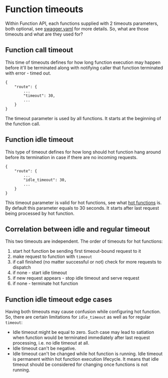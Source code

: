 # Function timeouts

Within Function API, each functions supplied with 2 timeouts parameters, both
optional, see
[swagger.yaml](https://github.com/fnproject/fn/blob/master/docs/swagger_v2.yml)
for more details. So, what are those timeouts and what are they used for?

## Function call timeout

This time of timeouts defines for how long function execution may happen before it'll be terminated along with notifying caller that function terminated with error - timed out.

```
{
	"route": {
	    ...
		"timeout": 30,
	    ...
	}
}
```

The timeout parameter is  used by all functions.
It starts at the beginning of the function call.

## Function idle timeout

This type of timeout defines for how long should hot function hang around before its termination in case if there are no incoming requests.

```
{
	"route": {
	    ...
		"idle_timeout": 30,
	    ...
	}
}
```

This timeout parameter is valid for hot functions, see what [hot functions](hot-functions.md) is. By default this parameter equals to 30 seconds.
It starts after last request being processed by hot function.

## Correlation between idle and regular timeout

This two timeouts are independent. The order of timeouts for hot functions:

 1. start hot function be sending first timeout-bound request to it
 2. make request to function with `timeout`
 3. if call finished (no matter successful or not) check for more requests to dispatch
 4. if none - start idle timeout
 5. if new request appears - stop idle timeout and serve request
 6. if none - terminate hot function

## Function idle timeout edge cases

Having both timeouts may cause confusion while configuring hot function.
So, there are certain limitations for `idle_timeout` as well as for regular `timeout`:

 * Idle timeout might be equal to zero. Such case may lead to satiation when function would be terminated immediately after last request processing, i.e. no idle timeout at all.
 * Idle timeout can't be negative.
 * Idle timeout can't be changed while hot function is running. Idle timeout is permanent within hot function execution lifecycle. It means that idle timeout should be considered for changing once functions is not running.

